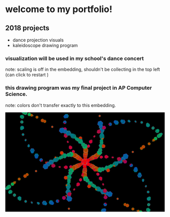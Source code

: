 # welcome to my portfolio!
## 2018 projects

* dance projection visuals
* kaleidoscope drawing program


### visualization will be used in my school's dance concert
note: scaling is off in the embedding, shouldn't be collecting in the top left (can click to restart )

<script src="processing.min.js"></script>
<canvas data-processing-sources= "particle_proj/particle_proj.pde particle_proj/Particle.pde"
    style="display:block; margin-left:auto; margin-right:auto;"></canvas>


### this drawing program was my final project in AP Computer Science.
note: colors don't transfer exactly to this embedding.

<img src="screen-0447.png">



<script src="processing.min.js"></script>
<canvas data-processing-sources="Project/Project.pde Project/Polygon.pde Project/Ball.pde Project/Drawable.pde" style="display:block; margin-left:auto; margin-right:auto;"></canvas>
